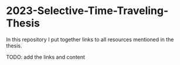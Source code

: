 # 2023-Selective-Time-Traveling-Thesis

In this repository I put together links to all resources mentioned in the thesis.

TODO: add the links and content
